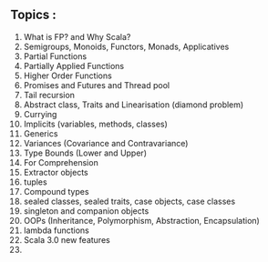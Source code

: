 ## Topics :
1. What is FP? and Why Scala?
2. Semigroups, Monoids, Functors, Monads, Applicatives
3. Partial Functions
4. Partially Applied Functions
5. Higher Order Functions
6. Promises and Futures and Thread pool
7. Tail recursion
8. Abstract class, Traits and Linearisation (diamond problem)
9. Currying
10. Implicits (variables, methods, classes)
11. Generics
12. Variances (Covariance and Contravariance)
13. Type Bounds (Lower and Upper)
14. For Comprehension
15. Extractor objects
16. tuples
17. Compound types
18. sealed classes, sealed traits, case objects, case classes
19. singleton and companion objects
20. OOPs (Inheritance, Polymorphism, Abstraction, Encapsulation)
21. lambda functions
22. Scala 3.0 new features
23. 
